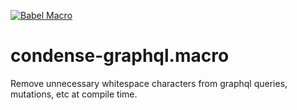 [![Babel Macro](https://img.shields.io/badge/babel--macro-%F0%9F%8E%A3-f5da55.svg?style=flat-square)](https://github.com/kentcdodds/babel-plugin-macros)

# condense-graphql.macro

Remove unnecessary whitespace characters from graphql queries, mutations, etc at
compile time.
